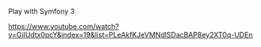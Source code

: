 Play with Symfony 3

https://www.youtube.com/watch?v=GiIUdtx0pcY&index=19&list=PLeAkfKJeVMNdlSDacBAP8ey2XT0q-UDEn